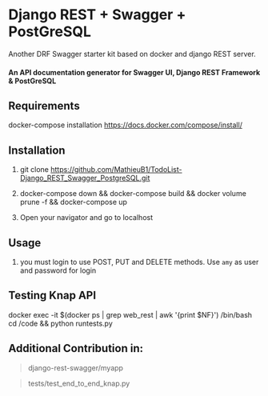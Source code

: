 # Django REST + Swagger + PostGreSQL

Another DRF Swagger starter kit based on docker and django REST server.

#### An API documentation generator for Swagger UI, Django REST Framework & PostGreSQL

## Requirements
docker-compose installation https://docs.docker.com/compose/install/

## Installation

1. git clone https://github.com/MathieuB1/TodoList-Django_REST_Swagger_PostgreSQL.git

2. docker-compose down && docker-compose build && docker volume prune -f && docker-compose up

3. Open your navigator and go to localhost

## Usage

1. you must login to use POST, PUT and DELETE methods.
Use `amy` as user and password for login


## Testing Knap API

docker exec -it $(docker ps | grep web_rest | awk '{print $NF}') /bin/bash
cd /code && python runtests.py


## Additional Contribution in:
> django-rest-swagger/myapp

> tests/test_end_to_end_knap.py
